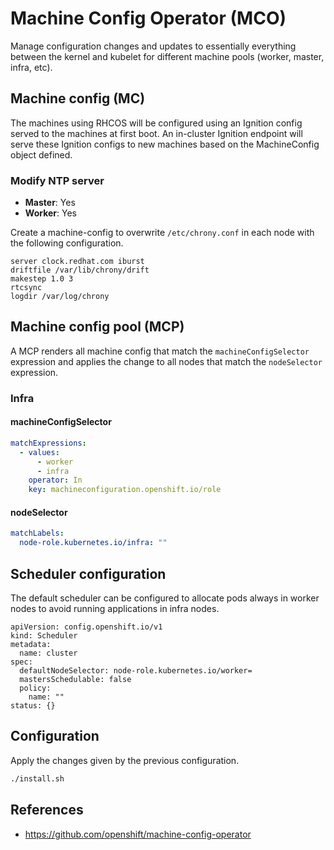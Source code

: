 # Machine Config Operator (MCO)

Manage configuration changes and updates to essentially everything between the kernel and kubelet for different machine pools (worker, master, infra, etc).

## Machine config (MC)

The machines using RHCOS will be configured using an Ignition config served to the machines at first boot. An in-cluster Ignition endpoint will serve these Ignition configs to new machines based on the MachineConfig object defined.

### Modify NTP server

- **Master**: Yes
- **Worker**: Yes

Create a machine-config to overwrite `/etc/chrony.conf` in each node with the following configuration.

```
server clock.redhat.com iburst
driftfile /var/lib/chrony/drift
makestep 1.0 3
rtcsync
logdir /var/log/chrony
```

## Machine config pool (MCP)

A MCP renders all machine config that match the `machineConfigSelector` expression and applies the change to all nodes that match the `nodeSelector` expression.

### Infra

#### machineConfigSelector

```yaml
matchExpressions:
  - values:
      - worker
      - infra
    operator: In
    key: machineconfiguration.openshift.io/role
```

#### nodeSelector

```yaml
matchLabels:
  node-role.kubernetes.io/infra: ""
```

## Scheduler configuration

The default scheduler can be configured to allocate pods always in worker nodes to avoid running applications in infra nodes.

```
apiVersion: config.openshift.io/v1
kind: Scheduler
metadata:
  name: cluster
spec:
  defaultNodeSelector: node-role.kubernetes.io/worker=
  mastersSchedulable: false
  policy:
    name: ""
status: {}
```

## Configuration

Apply the changes given by the previous configuration.

```bash
./install.sh
```

## References

- https://github.com/openshift/machine-config-operator